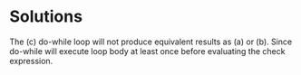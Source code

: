 # Solutions

The (c) do-while loop will not produce equivalent results as (a) or (b). Since do-while will execute loop body at least once before evaluating the check expression.
